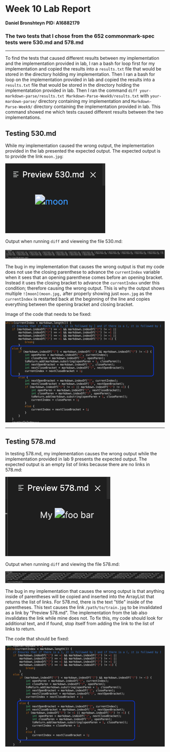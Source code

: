 # Week 10 Lab Report 
**Daniel Bronshteyn**
**PID: A16882179**


### The two tests that I chose from the 652 commonmark-spec tests were 530.md and 578.md

---

To find the tests that caused different results between my implementation and the implementation provided in lab, I ran a bash for loop first for my implementation and copied the results into a `results.txt` file that would be stored in the directory holding my implementation. Then I ran a bash for loop on the implementation provided in lab and copied the results into a `results.txt` file that would be stored in the directory holding the implementatation provided in lab. Then I ran the command `diff your-markdown-parse/results.txt Markdown-Parse-Week9/results.txt` with `your-mardown-parse/` directory containing my implementation and `Markdown-Parse-Week9/` directory containing the implementation provided in lab. This command showed me which tests caused different results between the two implementations. 

## Testing 530.md

While my implementation caused the wrong output, the implementation provided in the lab presented the expected output. The expected output is to provide the link `moon.jpg`:

![ExpectedOutputFor530](Week10Images/Expected530.png)

Output when running `diff` and vieweing the file 530.md:

![Diff530](Week10Images/Diff530.png)

The bug in my implementation that causes the wrong output is that my code does not use the closing parenthese to advance the `currentIndex` variable when it sees that an opening parenthese comes before an opening bracket. Instead it uses the closing bracket to advance the `currentIndex` under this condition; therefore causing the wrong output. This is why the output shows multiple `![moon](moon.jpg,` after properly showing just `moon.jpg` as the `currentIndex` is restarted back at the beginning of the line and copies everything between the opening bracket and closing bracket. 

Image of the code that needs to be fixed:

![FixThis530](Week10Images/FixFirst.png)

---


## Testing 578.md

In testing 578.md, my implementation causes the wrong output while the implementation provided in lab 9 presents the expected output. The expected output is an empty list of links because there are no links in 578.md: 

![ExpectedOutputFor566](Week10Images/Expected578.png)

Output when running `diff` and viewing the file 578.md:

![Diff578](Week10Images/Diff578.png)

The bug in my implementation that causes the wrong output is that anything inside of parentheses will be copied and inserted into the ArrayList that returns the list of links. For 578.md, there is the text "title" inside of the parentheses. This text causes the link `/path/to/train.jpg` to be invalidated as a link by "Preview 578.md". The implementation from the lab also invalidates the link while mine does not. To fix this, my code should look for additional text, and if found, stop itself from adding the link to the list of links to return. 

The code that should be fixed:

![FixSecond578](Week10Images/FixSecond578.png)


